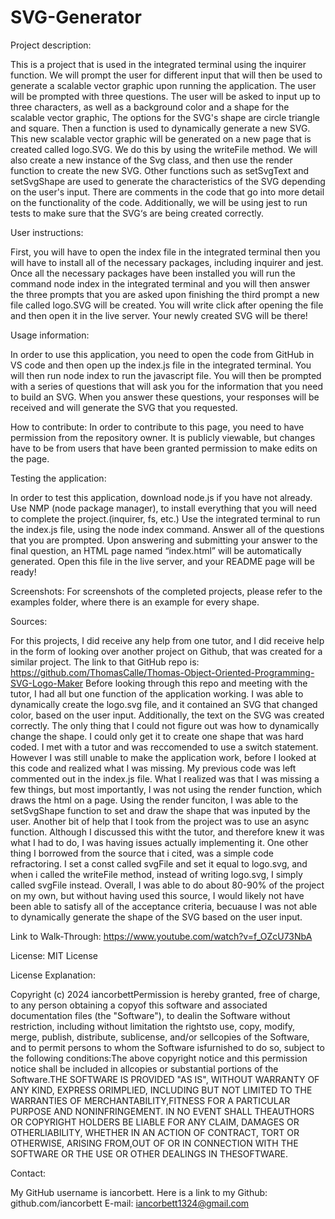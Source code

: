 # SVG-Generator

Project description:

This is a project that is used in the integrated terminal using the inquirer function. We will prompt the user for different input that will then be used to generate a scalable vector graphic upon running the application. The user will be prompted with three questions. The user will be asked to input up to three characters, as well as a background color and a shape for the scalable vector graphic, The options for the SVG's shape are circle triangle and square. Then a function is used to dynamically generate a new SVG. This new scalable vector graphic will be generated on a new page that is created called logo.SVG. We do this by using the writeFile method. We will also create a new instance of the Svg class, and then use the render function to create the new SVG. Other functions such as setSvgText and setSvgShape are used to generate the characteristics of the SVG depending on the user's input. There are comments in the code that go into more detail on the functionality of the code. Additionally, we will be using jest to run tests to make sure that the SVG‘s are being created correctly.

User instructions:

First, you will have to open the index file in the integrated terminal then you will have to install all of the necessary packages, including inquirer and jest. Once all the necessary packages have been installed you will run the command node index in the integrated terminal and you will then answer the three prompts that you are asked upon finishing the third prompt a new file called logo.SVG will be created. You will write click after opening the file and then open it in the live server. Your newly created SVG will be there!

Usage information: 

In order to use this application, you need to open the code from GitHub in VS code and then open up the index.js file in the integrated terminal. You will then run node index to run the javascript file. You will then be prompted with a series of questions that will ask you for the information that you need to build an SVG. When you answer these questions, your responses will be received and will generate the SVG that you requested.

How to contribute: In order to contribute to this page, you need to have permission from the repository owner. It is publicly viewable, but changes have to be from users that have been granted permission to make edits on the page.

Testing the application: 

In order to test this application, download node.js if you have not already. Use NMP (node package manager), to install everything that you will need to complete the project.(inquirer, fs, etc.) Use the integrated terminal to run the index.js file, using the node index command. Answer all of the questions that you are prompted. Upon answering and submitting your answer to the final question, an HTML page named “index.html” will be automatically generated. Open this file in the live server, and your README page will be ready!

Screenshots: For screenshots of the completed projects, please refer to the examples folder, where there is an example for every shape.

Sources:

For this projects, I did receive any help from one tutor, and I did receive help in the form of looking over another project on Github, that was created for a similar project. 
The link to that GitHub repo is: https://github.com/ThomasCalle/Thomas-Object-Oriented-Programming-SVG-Logo-Maker
Before looking through this repo and meeting with the tutor, I had all but one function of the application working. I was able to dynamically create the logo.svg file, and it contained an SVG that changed color, based on the user input. Additionally, the text on the SVG was created correctly. The only thing that I could not figure out was how to dynamically change the shape. I could only get it to create one shape that was hard coded. I met with a tutor and was reccomended to use a switch statement. However I was still unable to make the application work, before I looked at this code and realized what I was missing. My previous code was left commented out in the index.js file. What I realized was that I was missing a few things, but most importantly, I was not using the render function, which draws the html on a page. Using the render funciton, I was able to the setSvgShape function to set and draw the shape that was inputed by the user. Another bit of help that I took from the project was to use an async function. Although I discussed this witht the tutor, and therefore knew it was what I had to do, I was having issues actually implementing it. One other thing I borrowed from the source that i cited, was a simple code refractoring. I set a const called svgFile and set it equal to logo.svg, and when i called the writeFile method, instead of writing logo.svg, I simply called svgFile instead. Overall, I was able to do about 80-90% of the project on my own, but without having used this source, I would likely not have been able to satisfy all of the acceptance criteria, becuause I was not able to dynamically generate the shape of the SVG based on the user input. 
  
Link to Walk-Through: https://www.youtube.com/watch?v=f_OZcU73NbA

License: MIT License

License Explanation:

Copyright (c) 2024 iancorbettPermission is hereby granted, free of charge, to any person obtaining a copyof this software and associated documentation files (the "Software"), to dealin the Software without restriction, including without limitation the rightsto use, copy, modify, merge, publish, distribute, sublicense, and/or sellcopies of the Software, and to permit persons to whom the Software isfurnished to do so, subject to the following conditions:The above copyright notice and this permission notice shall be included in allcopies or substantial portions of the Software.THE SOFTWARE IS PROVIDED "AS IS", WITHOUT WARRANTY OF ANY KIND, EXPRESS ORIMPLIED, INCLUDING BUT NOT LIMITED TO THE WARRANTIES OF MERCHANTABILITY,FITNESS FOR A PARTICULAR PURPOSE AND NONINFRINGEMENT. IN NO EVENT SHALL THEAUTHORS OR COPYRIGHT HOLDERS BE LIABLE FOR ANY CLAIM, DAMAGES OR OTHERLIABILITY, WHETHER IN AN ACTION OF CONTRACT, TORT OR OTHERWISE, ARISING FROM,OUT OF OR IN CONNECTION WITH THE SOFTWARE OR THE USE OR OTHER DEALINGS IN THESOFTWARE.

Contact:

My GitHub username is iancorbett. Here is a link to my Github: github.com/iancorbett E-mail: iancorbett1324@gmail.com





